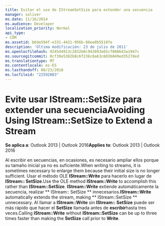 ```yaml
---
title: Evitar el uso de IStreamSetSize para extender una secuencia
manager: soliver
ms.date: 11/16/2014
ms.audience: Developer
localization_priority: Normal
api_type:
- COM
ms.assetid: b6de594f-e331-4421-956b-86ee0b5518fe
description: 'Última modificación: 23 de julio de 2011'
ms.openlocfilehash: 9245d4913c2832b8c942093e65cf088643a1947c
ms.sourcegitcommit: 0cf39e5382b8c6f236c8a63c6036849ed3527ded
ms.translationtype: MT
ms.contentlocale: es-ES
ms.lasthandoff: 08/23/2018
ms.locfileid: "22592083"
---
```

# <a name="avoiding-using-istreamsetsize-to-extend-a-stream"></a><span data-ttu-id="6a48a-103">Evite usar IStream::SetSize para extender una secuencia</span><span class="sxs-lookup"><span data-stu-id="6a48a-103">Avoiding Using IStream::SetSize to Extend a Stream</span></span>

  
  
<span data-ttu-id="6a48a-104">**Se aplica a**: Outlook 2013 | Outlook 2016</span><span class="sxs-lookup"><span data-stu-id="6a48a-104">**Applies to**: Outlook 2013 | Outlook 2016</span></span> 
  
<span data-ttu-id="6a48a-105">Al escribir en secuencias, en ocasiones, es necesario ampliar ellos porque su tamaño inicial ya no es suficiente.</span><span class="sxs-lookup"><span data-stu-id="6a48a-105">When writing to streams, it is sometimes necessary to enlarge them because their initial size is no longer sufficient.</span></span> <span data-ttu-id="6a48a-106">Usar el método OLE **IStream::Write** para hacerlo en lugar de **IStream:: SetSize**.</span><span class="sxs-lookup"><span data-stu-id="6a48a-106">Use the OLE method **IStream::Write** to accomplish this rather than **IStream::SetSize**.</span></span> <span data-ttu-id="6a48a-107">**IStream::Write** extiende automáticamente la secuencia, realizar ** IStream:: SetSize ** innecesarios.</span><span class="sxs-lookup"><span data-stu-id="6a48a-107">**IStream::Write** automatically extends the stream, making ** IStream::SetSize ** unnecessary.</span></span> <span data-ttu-id="6a48a-108">Al llamar a **IStream::Write** sin **IStream:: SetSize** puede ser más rápido que hacer el **SetSize** llamada antes de **escribir**hasta tres veces.</span><span class="sxs-lookup"><span data-stu-id="6a48a-108">Calling **IStream::Write** without **IStream::SetSize** can be up to three times faster than making the **SetSize** call prior to **Write**.</span></span>
  

